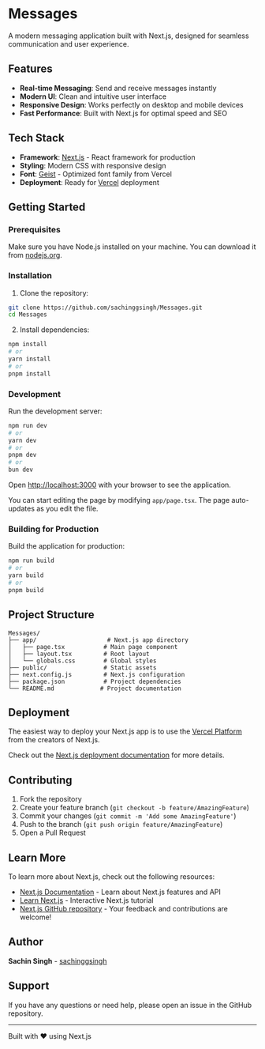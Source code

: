 # Messages

A modern messaging application built with Next.js, designed for seamless communication and user experience.

## Features

- **Real-time Messaging**: Send and receive messages instantly
- **Modern UI**: Clean and intuitive user interface
- **Responsive Design**: Works perfectly on desktop and mobile devices
- **Fast Performance**: Built with Next.js for optimal speed and SEO

## Tech Stack

- **Framework**: [Next.js](https://nextjs.org/) - React framework for production
- **Styling**: Modern CSS with responsive design
- **Font**: [Geist](https://vercel.com/font) - Optimized font family from Vercel
- **Deployment**: Ready for [Vercel](https://vercel.com) deployment

## Getting Started

### Prerequisites

Make sure you have Node.js installed on your machine. You can download it from [nodejs.org](https://nodejs.org/).

### Installation

1. Clone the repository:
```bash
git clone https://github.com/sachinggsingh/Messages.git
cd Messages
```

2. Install dependencies:
```bash
npm install
# or
yarn install
# or
pnpm install
```

### Development

Run the development server:

```bash
npm run dev
# or
yarn dev
# or
pnpm dev
# or
bun dev
```

Open [http://localhost:3000](http://localhost:3000) with your browser to see the application.

You can start editing the page by modifying `app/page.tsx`. The page auto-updates as you edit the file.

### Building for Production

Build the application for production:

```bash
npm run build
# or
yarn build
# or
pnpm build
```

## Project Structure

```
Messages/
├── app/                    # Next.js app directory
│   ├── page.tsx           # Main page component
│   ├── layout.tsx         # Root layout
│   └── globals.css        # Global styles
├── public/                # Static assets
├── next.config.js         # Next.js configuration
├── package.json           # Project dependencies
└── README.md             # Project documentation
```

## Deployment

The easiest way to deploy your Next.js app is to use the [Vercel Platform](https://vercel.com/new?utm_medium=default-template&filter=next.js&utm_source=create-next-app&utm_campaign=create-next-app-readme) from the creators of Next.js.

Check out the [Next.js deployment documentation](https://nextjs.org/docs/app/building-your-application/deploying) for more details.

## Contributing

1. Fork the repository
2. Create your feature branch (`git checkout -b feature/AmazingFeature`)
3. Commit your changes (`git commit -m 'Add some AmazingFeature'`)
4. Push to the branch (`git push origin feature/AmazingFeature`)
5. Open a Pull Request

## Learn More

To learn more about Next.js, check out the following resources:

- [Next.js Documentation](https://nextjs.org/docs) - Learn about Next.js features and API
- [Learn Next.js](https://nextjs.org/learn) - Interactive Next.js tutorial
- [Next.js GitHub repository](https://github.com/vercel/next.js) - Your feedback and contributions are welcome!


## Author

**Sachin Singh** - [sachinggsingh](https://github.com/sachinggsingh)

## Support

If you have any questions or need help, please open an issue in the GitHub repository.

---

Built with ❤️ using Next.js
